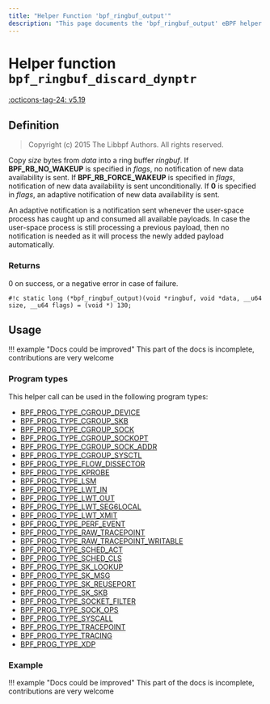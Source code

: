 ```yaml
---
title: "Helper Function 'bpf_ringbuf_output'"
description: "This page documents the 'bpf_ringbuf_output' eBPF helper function, including its defintion, usage, program types that can use it, and examples."
---
```

# Helper function `bpf_ringbuf_discard_dynptr`

<!-- [FEATURE_TAG](bpf_ringbuf_discard_dynptr) -->
[:octicons-tag-24: v5.19](https://github.com/torvalds/linux/commit/bc34dee65a65e9c920c420005b8a43f2a721a458)
<!-- [/FEATURE_TAG] -->

## Definition

> Copyright (c) 2015 The Libbpf Authors. All rights reserved.


<!-- [HELPER_FUNC_DEF] -->
Copy _size_ bytes from _data_ into a ring buffer _ringbuf_. If **BPF_RB_NO_WAKEUP** is specified in _flags_, no notification of new data availability is sent. If **BPF_RB_FORCE_WAKEUP** is specified in _flags_, notification of new data availability is sent unconditionally. If **0** is specified in _flags_, an adaptive notification of new data availability is sent.

An adaptive notification is a notification sent whenever the user-space process has caught up and consumed all available payloads. In case the user-space process is still processing a previous payload, then no notification is needed as it will process the newly added payload automatically.

### Returns

0 on success, or a negative error in case of failure.

`#!c static long (*bpf_ringbuf_output)(void *ringbuf, void *data, __u64 size, __u64 flags) = (void *) 130;`
<!-- [/HELPER_FUNC_DEF] -->

## Usage

!!! example "Docs could be improved"
    This part of the docs is incomplete, contributions are very welcome

### Program types

This helper call can be used in the following program types:

<!-- DO NOT EDIT MANUALLY -->
<!-- [HELPER_FUNC_PROG_REF] -->
 * [BPF_PROG_TYPE_CGROUP_DEVICE](../program-type/BPF_PROG_TYPE_CGROUP_DEVICE.md)
 * [BPF_PROG_TYPE_CGROUP_SKB](../program-type/BPF_PROG_TYPE_CGROUP_SKB.md)
 * [BPF_PROG_TYPE_CGROUP_SOCK](../program-type/BPF_PROG_TYPE_CGROUP_SOCK.md)
 * [BPF_PROG_TYPE_CGROUP_SOCKOPT](../program-type/BPF_PROG_TYPE_CGROUP_SOCKOPT.md)
 * [BPF_PROG_TYPE_CGROUP_SOCK_ADDR](../program-type/BPF_PROG_TYPE_CGROUP_SOCK_ADDR.md)
 * [BPF_PROG_TYPE_CGROUP_SYSCTL](../program-type/BPF_PROG_TYPE_CGROUP_SYSCTL.md)
 * [BPF_PROG_TYPE_FLOW_DISSECTOR](../program-type/BPF_PROG_TYPE_FLOW_DISSECTOR.md)
 * [BPF_PROG_TYPE_KPROBE](../program-type/BPF_PROG_TYPE_KPROBE.md)
 * [BPF_PROG_TYPE_LSM](../program-type/BPF_PROG_TYPE_LSM.md)
 * [BPF_PROG_TYPE_LWT_IN](../program-type/BPF_PROG_TYPE_LWT_IN.md)
 * [BPF_PROG_TYPE_LWT_OUT](../program-type/BPF_PROG_TYPE_LWT_OUT.md)
 * [BPF_PROG_TYPE_LWT_SEG6LOCAL](../program-type/BPF_PROG_TYPE_LWT_SEG6LOCAL.md)
 * [BPF_PROG_TYPE_LWT_XMIT](../program-type/BPF_PROG_TYPE_LWT_XMIT.md)
 * [BPF_PROG_TYPE_PERF_EVENT](../program-type/BPF_PROG_TYPE_PERF_EVENT.md)
 * [BPF_PROG_TYPE_RAW_TRACEPOINT](../program-type/BPF_PROG_TYPE_RAW_TRACEPOINT.md)
 * [BPF_PROG_TYPE_RAW_TRACEPOINT_WRITABLE](../program-type/BPF_PROG_TYPE_RAW_TRACEPOINT_WRITABLE.md)
 * [BPF_PROG_TYPE_SCHED_ACT](../program-type/BPF_PROG_TYPE_SCHED_ACT.md)
 * [BPF_PROG_TYPE_SCHED_CLS](../program-type/BPF_PROG_TYPE_SCHED_CLS.md)
 * [BPF_PROG_TYPE_SK_LOOKUP](../program-type/BPF_PROG_TYPE_SK_LOOKUP.md)
 * [BPF_PROG_TYPE_SK_MSG](../program-type/BPF_PROG_TYPE_SK_MSG.md)
 * [BPF_PROG_TYPE_SK_REUSEPORT](../program-type/BPF_PROG_TYPE_SK_REUSEPORT.md)
 * [BPF_PROG_TYPE_SK_SKB](../program-type/BPF_PROG_TYPE_SK_SKB.md)
 * [BPF_PROG_TYPE_SOCKET_FILTER](../program-type/BPF_PROG_TYPE_SOCKET_FILTER.md)
 * [BPF_PROG_TYPE_SOCK_OPS](../program-type/BPF_PROG_TYPE_SOCK_OPS.md)
 * [BPF_PROG_TYPE_SYSCALL](../program-type/BPF_PROG_TYPE_SYSCALL.md)
 * [BPF_PROG_TYPE_TRACEPOINT](../program-type/BPF_PROG_TYPE_TRACEPOINT.md)
 * [BPF_PROG_TYPE_TRACING](../program-type/BPF_PROG_TYPE_TRACING.md)
 * [BPF_PROG_TYPE_XDP](../program-type/BPF_PROG_TYPE_XDP.md)
<!-- [/HELPER_FUNC_PROG_REF] -->

### Example

!!! example "Docs could be improved"
    This part of the docs is incomplete, contributions are very welcome
